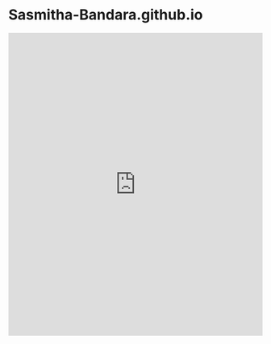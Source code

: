 # Sasmitha-Bandara.github.io
<!DOCTYPE html>
<html>
  <body>
    <iframe src="https://view.officeapps.live.com/op/embed.aspx?src=[[Your-OneDrive-URL](https://1drv.ms/f/c/b5e722b817b0c68e/Esg30MNRe-hHp3ykFBXNccsB0oiwbRFD54oP8XGR6dNr8A?e=Kv7FbT)]" width="100%" height="600px" frameborder="0"></iframe>
  </body>
</html>
